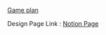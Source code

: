 [Game plan](https://docs.google.com/document/d/11kUlEo5FIxZeYy81fX8VppbibXyaJAcDBS_cUGlB-1s/edit)

Design Page Link :
[Notion Page](https://compositeman.notion.site/Shape-Shifter-2722d83211324326a452a75cfb89923e)


